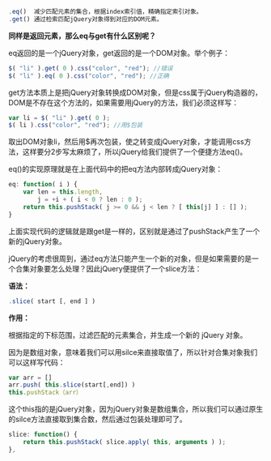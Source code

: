 ```js
.eq()  减少匹配元素的集合，根据index索引值，精确指定索引对象。
.get() 通过检索匹配jQuery对象得到对应的DOM元素。
```

**同样是返回元素，那么eq与get有什么区别呢？**

eq返回的是一个jQuery对象，get返回的是一个DOM对象。举个例子：

```js
$( "li" ).get( 0 ).css("color", "red"); //错误
$( "li" ).eq( 0 ).css("color", "red"); //正确
```

get方法本质上是把jQuery对象转换成DOM对象，但是css属于jQuery构造器的，DOM是不存在这个方法的，如果需要用jQuery的方法，我们必须这样写：

```js
var li = $( "li" ).get( 0 );
$( li ).css("color", "red"); //用$包装
```

取出DOM对象li，然后用$再次包装，使之转变成jQuery对象，才能调用css方法，这样要分2步写太麻烦了，所以jQuery给我们提供了一个便捷方法eq()。

eq()的实现原理就是在上面代码中的把eq方法内部转成jQuery对象：

```js
eq: function( i ) {
    var len = this.length,
        j = +i + ( i < 0 ? len : 0 );
    return this.pushStack( j >= 0 && j < len ? [ this[j] ] : [] );
}
```

上面实现代码的逻辑就是跟get是一样的，区别就是通过了pushStack产生了一个新的jQuery对象。

jQuery的考虑很周到，通过eq方法只能产生一个新的对象，但是如果需要的是一个合集对象要怎么处理？因此jQuery便提供了一个slice方法：

**语法：**

```js
.slice( start [, end ] )
```

**作用：**

根据指定的下标范围，过滤匹配的元素集合，并生成一个新的 jQuery 对象。

因为是数组对象，意味着我们可以用silce来直接取值了，所以针对合集对象我们可以这样写代码：

```js
var arr = []
arr.push( this.slice(start[,end]) )     
this.pushStack（arr）
```

这个this指的是jQuery对象，因为jQuery对象是数组集合，所以我们可以通过原生的silce方法直接取到集合数，然后通过包装处理即可了。

```js
slice: function() {
    return this.pushStack( slice.apply( this, arguments ) );
},
```